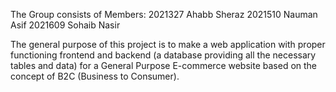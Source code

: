 The Group consists of Members:
  2021327 Ahabb Sheraz
  2021510 Nauman Asif
  2021609 Sohaib Nasir

The general purpose of this project is to make a web application with proper functioning frontend and backend (a database providing all the necessary tables and data) for a General Purpose E-commerce website based on the concept of B2C (Business to Consumer).


